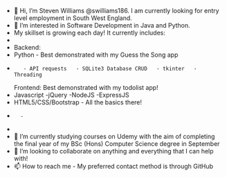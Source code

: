 - 👋 Hi, I’m Steven Williams @swilliams186. I am currently looking for entry level employment in South West England.
- 👀 I’m interested in Software Development in Java and Python.
- My skillset is growing each day! It currently includes:
- 
- Backend:
- Python - Best demonstrated with my Guess the Song app
-        - API requests   - SQLite3 Database CRUD   - tkinter   -Threading   

  Frontend:  Best demonstrated with my todolist app!
- Javascript  -jQuery -NodeJS -ExpressJS
- HTML5/CSS/Bootstrap - All the basics there!
-       -
- 
- 🌱 I’m currently studying courses on Udemy with the aim of completing the final year of my BSc (Hons) Computer Science degree in September
- 💞️ I’m looking to collaborate on anything and everything that I can help with!
- 📫 How to reach me - My preferred contact method is through GitHub

<!---
swilliams186/swilliams186 is a ✨ special ✨ repository because its `README.md` (this file) appears on your GitHub profile.
You can click the Preview link to take a look at your changes.
--->
